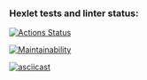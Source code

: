 ### Hexlet tests and linter status:
[![Actions Status](https://github.com/Shpilko/php-project-lvl1/workflows/hexlet-check/badge.svg)](https://github.com/Shpilko/php-project-lvl1/actions)

[![Maintainability](https://api.codeclimate.com/v1/badges/107916634fa8933baeda/maintainability)](https://codeclimate.com/github/Shpilko/php-project-lvl1/maintainability)

[![asciicast](https://asciinema.org/a/AFaefQNhELYcbza25i45ybuW2.svg)](https://asciinema.org/a/AFaefQNhELYcbza25i45ybuW2)